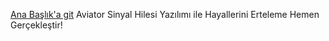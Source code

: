 [Ana Başlık'a git](https://aviatoryazilim.net)
Aviator Sinyal Hilesi Yazılımı ile Hayallerini Erteleme Hemen Gerçekleştir!

